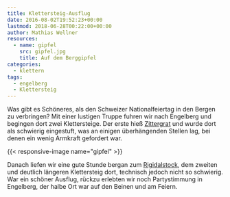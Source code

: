 ```yaml
---
title: Klettersteig-Ausflug
date: 2016-08-02T19:52:23+00:00
lastmod: 2018-06-28T00:22:00+00:00
author: Mathias Wellner
resources:
  - name: gipfel
    src: gipfel.jpg
    title: Auf dem Berggipfel
categories:
  - klettern
tags:
  - engelberg
  - Klettersteig
---
```

Was gibt es Schöneres, als den Schweizer Nationalfeiertag in den Bergen zu verbringen? Mit einer lustigen Truppe fuhren wir nach Engelberg und begingen dort zwei Klettersteige. Der erste hieß <a href="http://www.brunni.ch/erlebnis/erlebnis-sommer/klettersteige/zittergrat/" title="Zittergrat" target="_blank">Zittergrat</a> und wurde dort als schwierig eingestuft, was an einigen überhängenden Stellen lag, bei denen ein wenig Armkraft gefordert war. 
<!--more-->

{{< responsive-image name="gipfel" >}}

Danach liefen wir eine gute Stunde bergan zum <a href="http://www.brunni.ch/erlebnis/erlebnis-sommer/klettersteige/rigidalstock/" title="Rigidalstock" target="_blank">Rigidalstock</a>, dem zweiten und deutlich längeren Klettersteig dort, technisch jedoch nicht so schwierig. War ein schöner Ausflug, rückzu erlebten wir noch Partystimmung in Engelberg, der halbe Ort war auf den Beinen und am Feiern. 